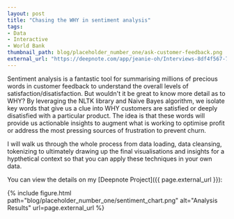 ```yaml
---
layout: post
title: "Chasing the WHY in sentiment analysis"
tags:
- Data
- Interactive
- World Bank
thumbnail_path: blog/placeholder_number_one/ask-customer-feedback.png
external_url: "https://deepnote.com/app/jeanie-oh/Interviews-8df4f567-748f-4a9f-b18c-3f9fea813441"
---
```


Sentiment analysis is a fantastic tool for summarising millions of precious words in customer feedback to understand the overall levels of satisfaction/disatisfaction. But wouldn't it be great to know more detail as to WHY? By leveraging the NLTK library and Naive Bayes algorithm, we isolate key words that give us a clue into WHY customers are satisfied or deeply disatisfied with a particular product. The idea is that these words will provide us actionable insights to augment what is working to optimise profit or address the most pressing sources of frustration to prevent churn.

I will walk us through the whole process from data loading, data cleansing, tokenizing to ultimately drawing up the final visualisations and insights for a hypthetical context so that you can apply these techniques in your own data.

You can view the details on my [Deepnote Project]({{ page.external_url }}):

{% include figure.html path="blog/placeholder_number_one/sentiment_chart.png" alt="Analysis Results" url=page.external_url %}




